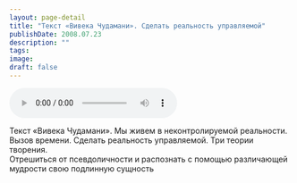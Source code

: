 ```yaml
---
layout: page-detail
title: "Текст «Вивека Чудамани». Сделать реальность управляемой"
publishDate: 2008.07.23
description: ""
tags:
image:
draft: false
---
```


<audio title="2008.07.23 - Текст «Вивека Чудамани». Сделать реальность управляемой.mp3" src="https://filer-api.advayta.org/v1.0/public/files/74903" controls=""></audio>

 Текст «Вивека Чудамани». Мы живем в неконтролируемой реальности.  
 Вызов времени. Сделать реальность управляемой. Три теории творения.  
 Отрешиться от псевдоличности и распознать с помощью различающей  
 мудрости свою подлинную сущность   

  
